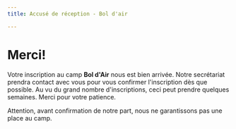 ```yaml
---
title: Accusé de réception - Bol d'air

---
```

# Merci!

Votre inscription au camp **Bol d'Air** nous est bien arrivée. Notre secrétariat prendra contact avec vous pour vous confirmer l'inscription dès que possible. Au vu du grand nombre d'inscriptions, ceci peut prendre quelques semaines. Merci pour votre patience.

Attention, avant confirmation de notre part, nous ne garantissons pas une place au camp.
